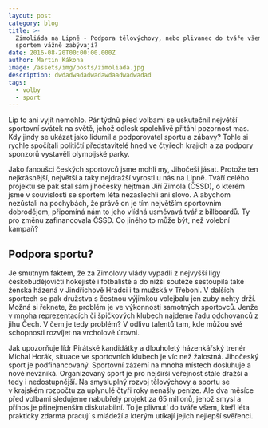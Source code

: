 ```yaml
---
layout: post
category: blog
title: >-
  Zimoliáda na Lipně - Podpora tělovýchovy, nebo plivanec do tváře všem, kdo se
  sportem vážně zabývají?
date: 2016-08-20T00:00:00.000Z
author: Martin Kákona
image: /assets/img/posts/zimoliada.jpg
description: dwdadwadadwadawdaadwadwadad
tags:
  - volby
  - sport
---
```


Líp to ani vyjít nemohlo.
Pár týdnů před volbami se uskutečnil největší sportovní svátek na světě, jehož odlesk spolehlivě přitáhl pozornost mas.
Kdy jindy se ukázat jako lidumil a podporovatel sportu a zábavy? Tohle si rychle spočítali političtí představitelé hned ve čtyřech krajích a za podpory sponzorů vystavěli olympijské parky.

Jako fanoušci českých sportovců jsme mohli my, Jihočeši jásat. Protože ten nejkrásnější, největší a taky nejdražší vyrostl u nás na Lipně. Tváří celého projektu se pak stal sám jihočeský hejtman Jiří Zimola (ČSSD), o kterém jsme v souvislosti se sportem léta nezaslechli ani slovo.
A abychom nezůstali na pochybách, že právě on je tím největším sportovním dobrodějem, připomíná nám to jeho vlídná usměvavá tvář z billboardů.
Ty pro změnu zafinancovala ČSSD. Co jiného to může být, než volební kampaň?

## Podpora sportu?

Je smutným faktem, že za Zimolovy vlády vypadli z nejvyšší ligy českobudějovičtí hokejisté i fotbalisté a do nižší soutěže sestoupila také ženská házená v Jindřichově Hradci i ta mužská v Třeboni.
V dalších sportech se pak družstva s čestnou výjimkou volejbalu jen zuby nehty drží.
Možná si řeknete, že problém je ve výkonnosti samotných sportovců.
Jenže v mnoha reprezentacích či špičkových klubech najdeme řadu odchovanců z jihu Čech.
V čem je tedy problém?
V odlivu talentů tam, kde můžou své schopnosti rozvíjet na vrcholové úrovni.

Jak upozorňuje lídr Pirátské kandidátky a dlouholetý házenkářský trenér Michal Horák, situace ve sportovních klubech je víc než žalostná.
Jihočeský sport je podfinancovaný.
Sportovní zázemí na mnoha místech dosluhuje a nové nevzniká.
Organizovaný sport je pro nejširší veřejnost stále dražší a tedy i nedostupnější.
Na smysluplný rozvoj tělovýchovy a sportu se v krajském rozpočtu za uplynulé čtyři roky nenašly peníze. Ale dva měsíce před volbami sledujeme nabubřelý projekt za 65 milionů, jehož smysl a přínos je přinejmenším diskutabilní.
To je plivnutí do tváře všem, kteří léta prakticky zdarma pracují s mládeží a kterým utíkají jejich nejlepší svěřenci.

